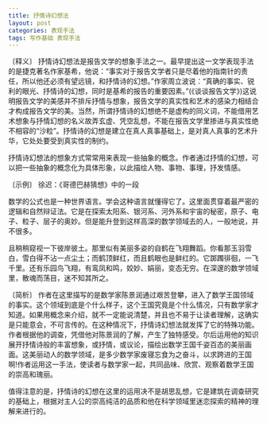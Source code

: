 ```yaml
---
title: 抒情诗幻想法
layout: post
categories: 表现手法
tags: 写作基础 表现手法
---
```


〔释义〕 抒情诗幻想法是报告文学的想象手法之一。最早提出这一文学表现手法的是捷克著名作家基希，他说：“事实对于报告文学者只是尽着他的指南针的责任，所以他还必须有望远镜，和抒情诗的幻想。”作家周立波说：“真确的事实、锐利的眼光、抒情诗的幻想，同时是基希的报告的重要因素。”(《谈谈报告文学》)这说明报告文学的美感并不排斥抒情与想象，报告文学的真实性和艺术的感染力相结合才构成报告文学的美。当然，所谓抒情诗的幻想绝不是虚构的同义词，不能借用艺术想象与抒情幻想的名义故弄玄虚、凭空乱想，不能在报告文学里掺进与真实性绝不相容的“沙粒”。抒情诗的幻想是建立在真人真事基础上，是对真人真事的艺术升华，它处处要受到真实性的制约。

抒情诗幻想法的想象方式常常用来表现一些抽象的概念。作者通过抒情的幻想，可以把一些抽象的概念化为具体形象，以此描绘人物、事物、事理，抒发情感。

〔示例〕 徐迟：《哥德巴赫猜想》中的一段

数学的公式也是一种世界语言。学会这种语言就懂得它了。这里面贯穿着最严密的逻辑和自然辩证法。它是在探索太阳系、银河系、河外系和宇宙的秘密，原子、电子、粒子、层子的奥妙。但是能升登到这样高深的数学领域去的人，一般地说，并不很多。

且稍稍窥视一下彼岸彼土。那里似有美丽多姿的自鹤在飞翔舞蹈。你看那玉羽雪白，雪白得不沾一点尘土；而鹤顶鲜红，而且鹤眼也是鲜红的。它踯躅徘徊，一飞千里。还有乐园鸟飞翔，有鸾凤和鸣，姣妙、娟丽，变态无穷。在深邃的数学领域里，散魂而荡目，迷不知其所之。

〔简析〕 作者在这里描写的是数学家陈景润通过艰苦登攀，进入了数学王国领域的事实。这个领域到底是个什么样子，这个王国究竟是个什么情况，只有数学家才知道。如果用概念来介绍，就不一定能说清楚，并且也不易于让读者理解，这确实是只能意会，不可言传的。在这种情况下，抒情诗幻想法就发挥了它的特殊功能。作者根据他的调查，凭借他对陈景润的了解，产生了独特感受。尔后运用他的知识展开抒情诗般的丰富想象，或抒情，或议论，描绘出数学王国千姿百态的美丽画面。这美丽动人的数学领域，是多少数学家废寝忘食为之奋斗，以求跨进的王国啊!作者运用这一手法，使读者与数学家一起，共同品味、欣赏、观察着数学王国的崇高和瑰丽。

值得注意的是，抒情诗的幻想在这里的运用决不是胡思乱想，它是建筑在调查研究的基础上，根据对主人公的崇高纯洁的品质和他在科学领域里迷恋探索的精神的理解来进行的。 